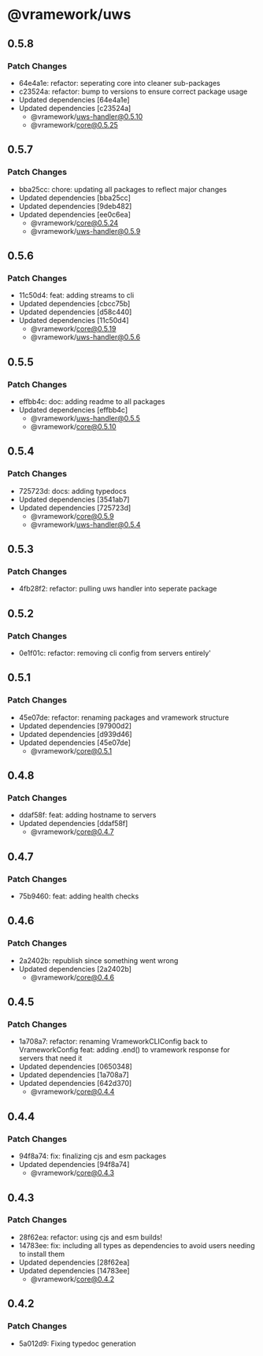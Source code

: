 # @vramework/uws

## 0.5.8

### Patch Changes

- 64e4a1e: refactor: seperating core into cleaner sub-packages
- c23524a: refactor: bump to versions to ensure correct package usage
- Updated dependencies [64e4a1e]
- Updated dependencies [c23524a]
  - @vramework/uws-handler@0.5.10
  - @vramework/core@0.5.25

## 0.5.7

### Patch Changes

- bba25cc: chore: updating all packages to reflect major changes
- Updated dependencies [bba25cc]
- Updated dependencies [9deb482]
- Updated dependencies [ee0c6ea]
  - @vramework/core@0.5.24
  - @vramework/uws-handler@0.5.9

## 0.5.6

### Patch Changes

- 11c50d4: feat: adding streams to cli
- Updated dependencies [cbcc75b]
- Updated dependencies [d58c440]
- Updated dependencies [11c50d4]
  - @vramework/core@0.5.19
  - @vramework/uws-handler@0.5.6

## 0.5.5

### Patch Changes

- effbb4c: doc: adding readme to all packages
- Updated dependencies [effbb4c]
  - @vramework/uws-handler@0.5.5
  - @vramework/core@0.5.10

## 0.5.4

### Patch Changes

- 725723d: docs: adding typedocs
- Updated dependencies [3541ab7]
- Updated dependencies [725723d]
  - @vramework/core@0.5.9
  - @vramework/uws-handler@0.5.4

## 0.5.3

### Patch Changes

- 4fb28f2: refactor: pulling uws handler into seperate package

## 0.5.2

### Patch Changes

- 0e1f01c: refactor: removing cli config from servers entirely'

## 0.5.1

### Patch Changes

- 45e07de: refactor: renaming packages and vramework structure
- Updated dependencies [97900d2]
- Updated dependencies [d939d46]
- Updated dependencies [45e07de]
  - @vramework/core@0.5.1

## 0.4.8

### Patch Changes

- ddaf58f: feat: adding hostname to servers
- Updated dependencies [ddaf58f]
  - @vramework/core@0.4.7

## 0.4.7

### Patch Changes

- 75b9460: feat: adding health checks

## 0.4.6

### Patch Changes

- 2a2402b: republish since something went wrong
- Updated dependencies [2a2402b]
  - @vramework/core@0.4.6

## 0.4.5

### Patch Changes

- 1a708a7: refactor: renaming VrameworkCLIConfig back to VrameworkConfig
  feat: adding .end() to vramework response for servers that need it
- Updated dependencies [0650348]
- Updated dependencies [1a708a7]
- Updated dependencies [642d370]
  - @vramework/core@0.4.4

## 0.4.4

### Patch Changes

- 94f8a74: fix: finalizing cjs and esm packages
- Updated dependencies [94f8a74]
  - @vramework/core@0.4.3

## 0.4.3

### Patch Changes

- 28f62ea: refactor: using cjs and esm builds!
- 14783ee: fix: including all types as dependencies to avoid users needing to install them
- Updated dependencies [28f62ea]
- Updated dependencies [14783ee]
  - @vramework/core@0.4.2

## 0.4.2

### Patch Changes

- 5a012d9: Fixing typedoc generation
